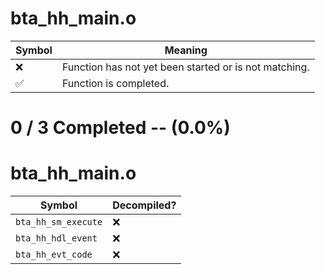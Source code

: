 # bta_hh_main.o
| Symbol | Meaning 
| ------------- | ------------- 
| :x: | Function has not yet been started or is not matching. 
| :white_check_mark: | Function is completed. 


# 0 / 3 Completed -- (0.0%)
# bta_hh_main.o
| Symbol | Decompiled? |
| ------------- | ------------- |
| `bta_hh_sm_execute` | :x: |
| `bta_hh_hdl_event` | :x: |
| `bta_hh_evt_code` | :x: |
